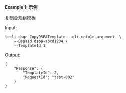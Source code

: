 **Example 1: 示例**

复制合规组模板

Input: 

```
tccli dsgc CopyDSPATemplate --cli-unfold-argument  \
    --DspaId dspa-abcd1234 \
    --TemplateId 1
```

Output: 
```
{
    "Response": {
        "TemplateId": 2,
        "RequestId": "test-002"
    }
}
```

